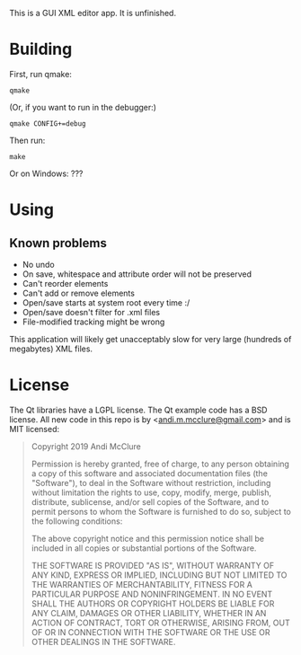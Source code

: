 This is a GUI XML editor app. It is unfinished.

# Building

First, run qmake:

    qmake

(Or, if you want to run in the debugger:)

    qmake CONFIG+=debug

Then run:

    make

Or on Windows: ???

# Using

## Known problems

* No undo
* On save, whitespace and attribute order will not be preserved
* Can't reorder elements
* Can't add or remove elements
* Open/save starts at system root every time :/
* Open/save doesn't filter for .xml files
* File-modified tracking might be wrong

This application will likely get unacceptably slow for very large (hundreds of megabytes) XML files.

# License

The Qt libraries have a LGPL license. The Qt example code has a BSD license. All new code in this repo is by <<andi.m.mcclure@gmail.com>> and is MIT licensed:

> Copyright 2019 Andi McClure
> 
> Permission is hereby granted, free of charge, to any person obtaining a copy of this software and associated documentation files (the "Software"), to deal in the Software without restriction, including without limitation the rights to use, copy, modify, merge, publish, distribute, sublicense, and/or sell copies of the Software, and to permit persons to whom the Software is furnished to do so, subject to the following conditions:
> 
> The above copyright notice and this permission notice shall be included in all copies or substantial portions of the Software.
> 
> THE SOFTWARE IS PROVIDED "AS IS", WITHOUT WARRANTY OF ANY KIND, EXPRESS OR IMPLIED, INCLUDING BUT NOT LIMITED TO THE WARRANTIES OF MERCHANTABILITY, FITNESS FOR A PARTICULAR PURPOSE AND NONINFRINGEMENT. IN NO EVENT SHALL THE AUTHORS OR COPYRIGHT HOLDERS BE LIABLE FOR ANY CLAIM, DAMAGES OR OTHER LIABILITY, WHETHER IN AN ACTION OF CONTRACT, TORT OR OTHERWISE, ARISING FROM, OUT OF OR IN CONNECTION WITH THE SOFTWARE OR THE USE OR OTHER DEALINGS IN THE SOFTWARE.

